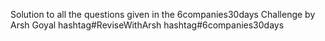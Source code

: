 Solution to all the questions given in the 6companies30days Challenge by Arsh Goyal
hashtag#ReviseWithArsh hashtag#6companies30days

